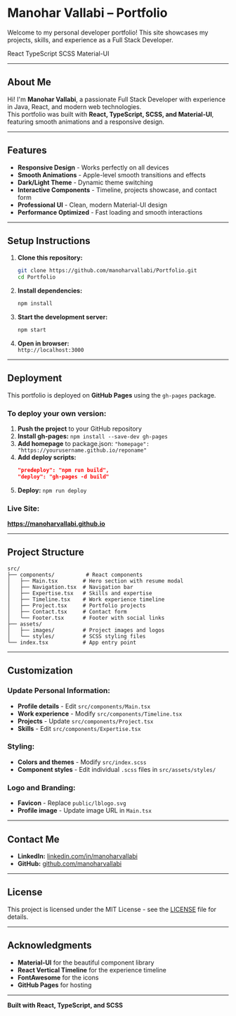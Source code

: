 # Manohar Vallabi – Portfolio

Welcome to my personal developer portfolio!
This site showcases my projects, skills, and experience as a Full Stack Developer.

React TypeScript SCSS Material-UI

---

## About Me

Hi! I'm **Manohar Vallabi**, a passionate Full Stack Developer with experience in Java, React, and modern web technologies.  
This portfolio was built with **React, TypeScript, SCSS, and Material-UI**, featuring smooth animations and a responsive design.

---

## Features

- **Responsive Design** - Works perfectly on all devices
- **Smooth Animations** - Apple-level smooth transitions and effects
- **Dark/Light Theme** - Dynamic theme switching
- **Interactive Components** - Timeline, projects showcase, and contact form
- **Professional UI** - Clean, modern Material-UI design
- **Performance Optimized** - Fast loading and smooth interactions

---

## Setup Instructions

1. **Clone this repository:**
   ```bash
   git clone https://github.com/manoharvallabi/Portfolio.git
   cd Portfolio
   ```

2. **Install dependencies:**
   ```bash
   npm install
   ```

3. **Start the development server:**
   ```bash
   npm start
   ```

4. **Open in browser:**  
   `http://localhost:3000`

---

## Deployment

This portfolio is deployed on **GitHub Pages** using the `gh-pages` package.

### **To deploy your own version:**

1. **Push the project** to your GitHub repository
2. **Install gh-pages:** `npm install --save-dev gh-pages`
3. **Add homepage** to package.json: `"homepage": "https://yourusername.github.io/reponame"`
4. **Add deploy scripts:**
   ```json
   "predeploy": "npm run build",
   "deploy": "gh-pages -d build"
   ```
5. **Deploy:** `npm run deploy`

### **Live Site:**
**https://manoharvallabi.github.io**

---

## Project Structure

```
src/
├── components/          # React components
│   ├── Main.tsx        # Hero section with resume modal
│   ├── Navigation.tsx  # Navigation bar
│   ├── Expertise.tsx   # Skills and expertise
│   ├── Timeline.tsx    # Work experience timeline
│   ├── Project.tsx     # Portfolio projects
│   ├── Contact.tsx     # Contact form
│   └── Footer.tsx      # Footer with social links
├── assets/
│   ├── images/         # Project images and logos
│   └── styles/         # SCSS styling files
└── index.tsx           # App entry point
```

---

## Customization

### **Update Personal Information:**
- **Profile details** - Edit `src/components/Main.tsx`
- **Work experience** - Modify `src/components/Timeline.tsx`
- **Projects** - Update `src/components/Project.tsx`
- **Skills** - Edit `src/components/Expertise.tsx`

### **Styling:**
- **Colors and themes** - Modify `src/index.scss`
- **Component styles** - Edit individual `.scss` files in `src/assets/styles/`

### **Logo and Branding:**
- **Favicon** - Replace `public/lblogo.svg`
- **Profile image** - Update image URL in `Main.tsx`

---

## Contact Me

- **LinkedIn:** [linkedin.com/in/manoharvallabi](https://linkedin.com/in/manoharvallabi)
- **GitHub:** [github.com/manoharvallabi](https://github.com/manoharvallabi)

---

## License

This project is licensed under the MIT License - see the [LICENSE](LICENSE) file for details.

---

## Acknowledgments

- **Material-UI** for the beautiful component library
- **React Vertical Timeline** for the experience timeline
- **FontAwesome** for the icons
- **GitHub Pages** for hosting

---

**Built with React, TypeScript, and SCSS**

